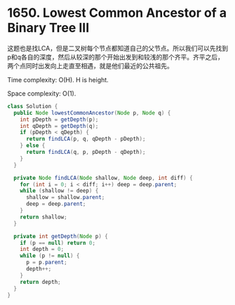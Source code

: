 # 1650. Lowest Common Ancestor of a Binary Tree III

这题也是找LCA，但是二叉树每个节点都知道自己的父节点。所以我们可以先找到p和q各自的深度，然后从较深的那个开始出发到和较浅的那个齐平。齐平之后，两个点同时出发向上走直至相遇，就是他们最近的公共祖先。

Time complexity: O(H). H is height.

Space complexity: O(1).

```java
class Solution {
  public Node lowestCommonAncestor(Node p, Node q) {
    int pDepth = getDepth(p);
    int qDepth = getDepth(q);
    if (pDepth < qDepth) {
      return findLCA(p, q, qDepth - pDepth);
    } else {
      return findLCA(q, p, pDepth - qDepth);
    }
  }

  private Node findLCA(Node shallow, Node deep, int diff) {
    for (int i = 0; i < diff; i++) deep = deep.parent;
    while (shallow != deep) {
      shallow = shallow.parent;
      deep = deep.parent;
    }
    return shallow;
  }

  private int getDepth(Node p) {
    if (p == null) return 0;
    int depth = 0;
    while (p != null) {
      p = p.parent;
      depth++;
    }
    return depth;
  }
}
```